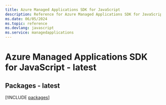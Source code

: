 ```yaml
---
title: Azure Managed Applications SDK for JavaScript
description: Reference for Azure Managed Applications SDK for JavaScript
ms.date: 06/05/2024
ms.topic: reference
ms.devlang: javascript
ms.service: managedapplications
---
```

# Azure Managed Applications SDK for JavaScript - latest
## Packages - latest
[!INCLUDE [packages](managed-applications-index.md)]